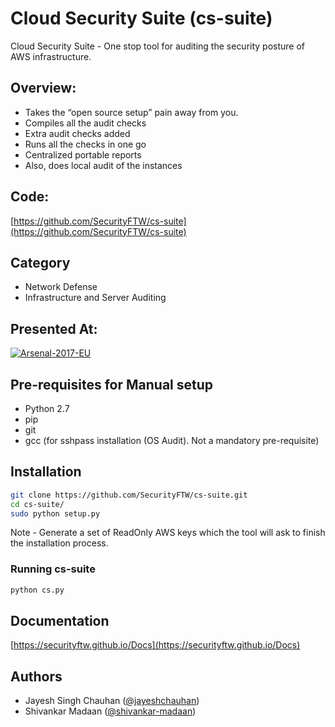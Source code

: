 # Cloud Security Suite (cs-suite)
Cloud Security Suite - One stop tool for auditing the security posture of AWS infrastructure.

## Overview:
* Takes the “open source setup” pain away from you.
* Compiles all the audit checks
* Extra audit checks added
* Runs all the checks in one go
* Centralized portable reports
* Also, does local audit of the instances

## Code:
[https://github.com/SecurityFTW/cs-suite](https://github.com/SecurityFTW/cs-suite)

## Category
* Network Defense
* Infrastructure and Server Auditing

## Presented At:
[![Arsenal-2017-EU](https://rawgit.com/toolswatch/badges/master/arsenal/europe/2017.svg)](http://www.toolswatch.org/2017/09/black-hat-arsenal-europe-2017-lineup/) 

## Pre-requisites for Manual setup
* Python 2.7
* pip
* git
* gcc (for sshpass installation (OS Audit). Not a mandatory pre-requisite)
	
## Installation

```bash
git clone https://github.com/SecurityFTW/cs-suite.git
cd cs-suite/
sudo python setup.py
```

Note - Generate a set of ReadOnly AWS keys which the tool will ask to finish the installation process.

### Running cs-suite

```bash
python cs.py
```

## Documentation
[https://securityftw.github.io/Docs](https://securityftw.github.io/Docs)

## Authors
* Jayesh Singh Chauhan ([@jayeshchauhan](https://github.com/jayeshchauhan/))
* Shivankar Madaan ([@shivankar-madaan](https://github.com/shivankar-madaan))
